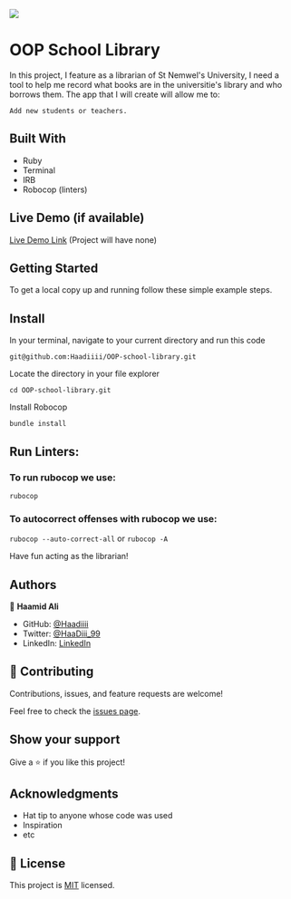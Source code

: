 ![](https://img.shields.io/badge/Microverse-blueviolet)

# OOP School Library

In this project, I feature as a librarian of St Nemwel's University, I need a tool to help me record what books are in the universitie's library and who borrows them. The app that I will create will allow me to:

    Add new students or teachers.



## Built With

- Ruby
- Terminal
- IRB
- Robocop (linters)

## Live Demo (if available)

[Live Demo Link]() (Project will have none)


## Getting Started

To get a local copy up and running follow these simple example steps.

## Install

In your terminal, navigate to your current directory and run this code

`git@github.com:Haadiiii/OOP-school-library.git`

Locate the directory in your file explorer

`cd OOP-school-library.git`

Install Robocop

`bundle install`

## Run Linters:

### To run rubocop we use:
`rubocop`

### To autocorrect offenses with rubocop we use:
`rubocop --auto-correct-all` or
`rubocop -A`

Have fun acting as the librarian!

## Authors

👤 **Haamid Ali**

- GitHub: [@Haadiiii](https://github.com/Haadiiii)
- Twitter: [@HaaDiii_99](https://twitter.com/HaaDiii_99)
- LinkedIn: [LinkedIn](https://www.linkedin.com/in/hamid-ali-01a872213/)


## 🤝 Contributing

Contributions, issues, and feature requests are welcome!

Feel free to check the [issues page](https://github.com/Nemwel-Boniface/Nemwel_School_Library/issues).

## Show your support

Give a ⭐️ if you like this project!

## Acknowledgments

- Hat tip to anyone whose code was used
- Inspiration
- etc

## 📝 License

This project is [MIT](./MIT.md) licensed.
